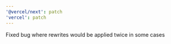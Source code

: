 ```yaml
---
'@vercel/next': patch
'vercel': patch
---
```


Fixed bug where rewrites would be applied twice in some cases
